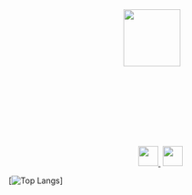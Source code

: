 <div align="center">
  <img src="https://media.giphy.com/media/M9gbBd9nbDrOTu1Mqx/giphy.gif" width="100"/>
</div>

<div align="center" style="margin-top:140px;">
  <a href="https://www.linkedin.com/in/oliver-carmont/" style="margin-top:30px; margin-left:30px;">
    <img height="35px" src="https://cdn-icons-png.flaticon.com/512/174/174857.png" />
  </a>
   <a>
    <img height="35px" />
  </a>
  <a href="https://www.youtube.com/@olivercarmont3792">
    <img height="35px" src="https://cdn-icons-png.flaticon.com/512/1384/1384060.png" />
  </a>
</div>

[![Top Langs](https://github-readme-stats.vercel.app/api/top-langs/?username=olivercarmont&layout=compact)]
